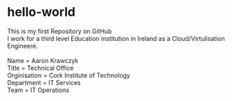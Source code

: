 # hello-world
This is my first Repository on GitHub</br>
I work for a third level Education institution in Ireland as a Cloud/Virtulisation Engineere.</br>
</br>
Name = Aaron Krawczyk</br>
Title = Technical Office</br>
Orginisation = Cork Institute of Technology</br>
Department = IT Services</br>
Team = IT Operations</br>
